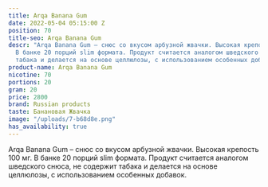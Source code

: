 ```yaml
---
title: Arqa Banana Gum
date: 2022-05-04 05:15:00 Z
position: 70
title-seo: Arqa Banana Gum
descr: "Arqa Banana Gum – снюс со вкусом арбузной жвачки. Высокая крепость 100 мг.
  В банке 20 порций slim формата. Продукт считается аналогом шведского снюса, не содержит
  табака и делается на основе целлюлозы, с использованием особенных добавок.\n\n"
product-name: Arqa Banana Gum
nicotine: 70
portions: 20
gram: 20
price: 2800
brand: Russian products
taste: Банановая Жвачка
image: "/uploads/7-b68d8e.png"
has_availability: true
---
```


Arqa Banana Gum – снюс со вкусом арбузной жвачки. Высокая крепость 100 мг. В банке 20 порций slim формата. Продукт считается аналогом шведского снюса, не содержит табака и делается на основе целлюлозы, с использованием особенных добавок.

